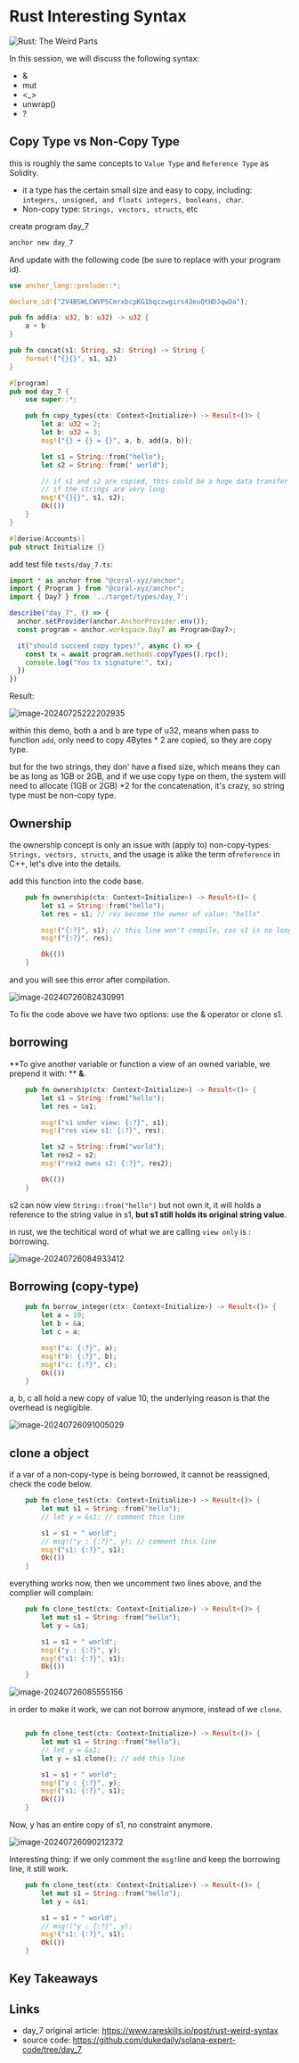 # Rust Interesting Syntax

![Rust: The Weird Parts](./assets/706568_0ea13ed362d34a8cab96a2198c15d40f~mv2.jpg)

In this session, we will discuss the following syntax: 

- &
- mut
- <_>
- unwrap()
- ?

## Copy Type vs Non-Copy Type

this is roughly the same concepts to `Value Type` and `Reference Type` as Solidity.

- it a type has the certain small size and easy to copy, including: `integers, unsigned, and floats integers, booleans, char`.
- Non-copy type: `Strings, vectors, structs`, etc

create program day_7

```sh
anchor new day_7
```

And update with the following code (be sure to replace with your program id).

```rust
use anchor_lang::prelude::*;

declare_id!("2V4BSWLCWVP5CmrxbcpKG1bqczwgirs43euQtHDJqwDa");

pub fn add(a: u32, b: u32) -> u32 {
    a + b
}

pub fn concat(s1: String, s2: String) -> String {
    format!("{}{}", s1, s2)
}

#[program]
pub mod day_7 {
    use super::*;

    pub fn copy_types(ctx: Context<Initialize>) -> Result<()> {
        let a: u32 = 2;
        let b: u32 = 3;
        msg!("{} + {} = {}", a, b, add(a, b));

        let s1 = String::from("hello");
        let s2 = String::from(" world");

        // if s1 and s2 are copied, this could be a huge data transfer
        // if the strings are very long
        msg!("{}{}", s1, s2);
        Ok(())
    }
}

#[derive(Accounts)]
pub struct Initialize {}

```

add test file `tests/day_7.ts`: 

```ts
import * as anchor from "@coral-xyz/anchor";
import { Program } from "@coral-xyz/anchor";
import { Day7 } from '../target/types/day_7';

describe("day_7", () => {
  anchor.setProvider(anchor.AnchorProvider.env());
  const program = anchor.workspace.Day7 as Program<Day7>;

  it("should succeed copy types!", async () => {
    const tx = await program.methods.copyTypes().rpc();
    console.log("You tx signature:", tx);
  })
})
```

Result:

![image-20240725222202935](./assets/image-20240725222202935.png)

within this demo, both a and b are type of u32, means when pass to function `add`, only need to copy 4Bytes * 2 are copied, so they are copy type.

but for the two strings, they don' have a fixed size, which means they can be as long as 1GB or 2GB, and if we use copy type on them, the system will need to allocate (1GB or 2GB) *2 for the concatenation, it's crazy, so string type must be non-copy type.



## Ownership

the ownership concept is only an issue with (apply to) non-copy-types: `Strings, vectors, structs`, and the usage is alike the term of`reference` in C++, let's dive into the details.

add this function into the code base.

```rust
    pub fn ownership(ctx: Context<Initialize>) -> Result<()> {
        let s1 = String::from("hello");
        let res = s1; // res become the owner of value: "hello"

        msg!("{:?}", s1); // this line won't compile, cos s1 is no longer the owner of value: "hello"
        msg!("{:?}", res);

        Ok(())
    }
```

and you will see this error after compilation.

![image-20240726082430991](./assets/image-20240726082430991.png)

To fix the code above we have two options: use the & operator or clone s1.



## borrowing

**To give another variable or function a view of an owned variable, we prepend it with: ** **&**.

```rust
    pub fn ownership(ctx: Context<Initialize>) -> Result<()> {
        let s1 = String::from("hello");
        let res = &s1;

        msg!("s1 under view: {:?}", s1);
        msg!("res view s1: {:?}", res);

        let s2 = String::from("world");
        let res2 = s2;
        msg!("res2 owns s2: {:?}", res2);

        Ok(())
    }
```

s2 can now view `String::from("hello")` but not own it, it will holds a reference to the string value in s1, **but s1 still holds its original string value**.

in rust, we the techitical word of what we are calling `view only` is : borrowing.

![image-20240726084933412](./assets/image-20240726084933412.png)

## Borrowing (copy-type)

```rust
    pub fn borrow_integer(ctx: Context<Initialize>) -> Result<()> {
        let a = 10;
        let b = &a;
        let c = a;

        msg!("a: {:?}", a);
        msg!("b: {:?}", b);
        msg!("c: {:?}", c);
        Ok(())
    }

```

a, b, c all hold a new copy of value 10, the underlying reason is that the overhead is negligible.

![image-20240726091005029](./assets/image-20240726091005029.png)

## clone a object

if a var of a non-copy-type is being borrowed, it cannot be reassigned, check the code below.

```rust
    pub fn clone_test(ctx: Context<Initialize>) -> Result<()> {
        let mut s1 = String::from("hello");
        // let y = &s1; // comment this line

        s1 = s1 + " world";
        // msg!("y : {:?}", y); // comment this line
        msg!("s1: {:?}", s1);
        Ok(())
    }
```

everything works now, then we uncomment two lines above, and the complier will complain:

```rust
    pub fn clone_test(ctx: Context<Initialize>) -> Result<()> {
        let mut s1 = String::from("hello");
        let y = &s1;

        s1 = s1 + " world";
        msg!("y : {:?}", y);
        msg!("s1: {:?}", s1);
        Ok(())
    }
```

![image-20240726085555156](./assets/image-20240726085555156.png)

in order to make it work, we can not borrow anymore, instead of we `clone`.

```rust

    pub fn clone_test(ctx: Context<Initialize>) -> Result<()> {
        let mut s1 = String::from("hello");
        // let y = &s1;
        let y = s1.clone(); // add this line

        s1 = s1 + " world";
        msg!("y : {:?}", y);
        msg!("s1: {:?}", s1);
        Ok(())
    }
```

Now, y has an entire copy of s1, no constraint anymore.

![image-20240726090212372](./assets/image-20240726090212372.png)

Interesting thing: if we only comment the `msg!`line and keep the borrowing line, it still work.

```rust
    pub fn clone_test(ctx: Context<Initialize>) -> Result<()> {
        let mut s1 = String::from("hello");
        let y = &s1;

        s1 = s1 + " world";
        // msg!("y : {:?}", y);
        msg!("s1: {:?}", s1);
        Ok(())
    }
```



## Key Takeaways



## Links

- day_7 original article: https://www.rareskills.io/post/rust-weird-syntax
- source code: https://github.com/dukedaily/solana-expert-code/tree/day_7